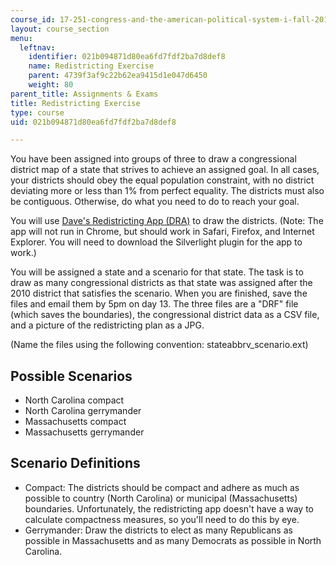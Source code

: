 ```yaml
---
course_id: 17-251-congress-and-the-american-political-system-i-fall-2016
layout: course_section
menu:
  leftnav:
    identifier: 021b094871d80ea6fd7fdf2ba7d8def8
    name: Redistricting Exercise
    parent: 4739f3af9c22b62ea9415d1e047d6450
    weight: 80
parent_title: Assignments & Exams
title: Redistricting Exercise
type: course
uid: 021b094871d80ea6fd7fdf2ba7d8def8

---
```


You have been assigned into groups of three to draw a congressional district map of a state that strives to achieve an assigned goal. In all cases, your districts should obey the equal population constraint, with no district deviating more or less than 1% from perfect equality. The districts must also be contiguous. Otherwise, do what you need to do to reach your goal.

You will use [Dave's Redistricting App (DRA)](http://gardow.com/davebradlee/redistricting/launchapp.html) to draw the districts. (Note: The app will not run in Chrome, but should work in Safari, Firefox, and Internet Explorer. You will need to download the Silverlight plugin for the app to work.)

You will be assigned a state and a scenario for that state. The task is to draw as many congressional districts as that state was assigned after the 2010 district that satisfies the scenario. When you are finished, save the files and email them by 5pm on day 13. The three files are a "DRF" file (which saves the boundaries), the congressional district data as a CSV file, and a picture of the redistricting plan as a JPG.

(Name the files using the following convention: stateabbrv\_scenario.ext)

Possible Scenarios
------------------

*   North Carolina compact
*   North Carolina gerrymander
*   Massachusetts compact
*   Massachusetts gerrymander

Scenario Definitions
--------------------

*   Compact: The districts should be compact and adhere as much as possible to country (North Carolina) or municipal (Massachusetts) boundaries. Unfortunately, the redistricting app doesn't have a way to calculate compactness measures, so you'll need to do this by eye.
*   Gerrymander: Draw the districts to elect as many Republicans as possible in Massachusetts and as many Democrats as possible in North Carolina.